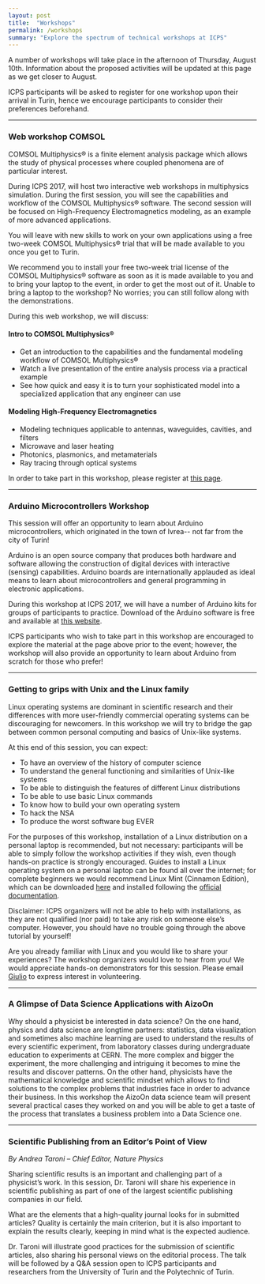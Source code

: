 ```yaml
---
layout: post
title:  "Workshops"
permalink: /workshops
summary: "Explore the spectrum of technical workshops at ICPS"
---
```


A number of workshops will take place in the afternoon of Thursday,
August 10th. Information about the proposed activities will be updated
at this page as we get closer to August.

ICPS participants will be asked to register for one workshop upon
their arrival in Turin, hence we encourage participants to consider
their preferences beforehand.

---

### Web workshop COMSOL

COMSOL Multiphysics® is a finite element analysis package which allows
the study of physical processes where coupled phenomena are of
particular interest.

During ICPS 2017, will host two interactive web
workshops in multiphysics simulation. During the first session, you
will see the capabilities and workflow of the COMSOL Multiphysics®
software. The second session will be focused on High-Frequency
Electromagnetics modeling, as an example of more advanced
applications.

You will leave with new skills to work on your own applications using
a free two-week COMSOL Multiphysics® trial that will be made available
to you once you get to Turin.

We recommend you to install your free two-week trial license of the
COMSOL Multiphysics® software as soon as it is made available to you
and to bring your laptop to the event, in order to get the most out of
it. Unable to bring a laptop to the workshop? No worries; you can
still follow along with the demonstrations.

During this web workshop, we will discuss:

#### Intro to COMSOL Multiphysics®
<ul class="bigul">
    <li>Get an introduction to the capabilities and the fundamental modeling workflow of COMSOL Multiphysics®</li>
    <li>Watch a live presentation of the entire analysis process via a practical example</li>
    <li>See how quick and easy it is to turn your sophisticated model
	into a specialized application that any engineer can use</li>
</ul>

#### Modeling High-Frequency Electromagnetics
<ul class="bigul">
    <li>Modeling techniques applicable to antennas, waveguides, cavities, and filters</li>
    <li>Microwave and laser heating</li>
    <li>Photonics, plasmonics, and metamaterials</li>
    <li>Ray tracing through optical systems</li>
</ul>

In order to take part in this workshop, please register at <a
href="https://www.comsol.it/events/web-meeting/Web-workshop-COMSOL-International-Conference-of-Physics-Students-2017-31081">this page</a>.

---

### Arduino Microcontrollers Workshop

This session will offer an opportunity to learn about Arduino
microcontrollers, which originated in the town of Ivrea-- not far from
the city of Turin!

Arduino is an open source company that produces both hardware and
software allowing the construction of digital devices with interactive
(sensing) capabilities. Arduino boards are internationally applauded
as ideal means to learn about microcontrollers and general programming
in electronic applications.

During this workshop at ICPS 2017, we will have a number of Arduino
kits for groups of participants to practice.  Download of the Arduino
software is free and available at <a
href="https://www.arduino.cc/en/Guide/HomePage">this website</a>.


ICPS participants who wish to take part in this workshop are
encouraged to explore the material at the page above prior to the
event; however, the workshop will also provide an opportunity to learn
about Arduino from scratch for those who prefer!

---

### Getting to grips with Unix and the Linux family

Linux operating systems are dominant in scientific research and their differences with more user-friendly commercial operating systems can be discouraging for newcomers. In this workshop we will try to bridge the gap between common personal computing and basics of Unix-like systems. 

At this end of this session, you can expect:
<ul class="bigul">
<li>To have an overview of the history of computer science </li>
<li>To understand the general functioning and similarities of Unix-like systems</li>
<li>To be able to distinguish the features of different Linux distributions</li>
<li>To be able to use basic Linux commands</li>
<li>To know how to build your own operating system</li>
<li>To hack the NSA</li>
<li>To produce the worst software bug EVER</li>
</ul>

For the purposes of this workshop, installation of a Linux
distribution on a personal laptop is recommended, but not necessary:
participants will be able to simply follow the workshop activities if
they wish, even though hands-on practice is strongly
encouraged. Guides to install a Linux operating system on a personal
laptop can be found all over the internet; for complete beginners we
would recommend Linux Mint (Cinnamon Edition), which can be downloaded
<a href="https://linuxmint.com/download.php">here</a> and installed
following the <a
href="https://linuxmint.com/documentation.php">official
documentation</a>.

Disclaimer: ICPS organizers will not be able to help with
installations, as they are not qualified (nor paid) to take any risk
on someone else’s computer. However, you should have no trouble going
through the above tutorial by yourself!

Are you already familiar with Linux and you would like to share your
experiences? The workshop organizers would love to hear from you! We
would appreciate hands-on demonstrators for this session. Please email
<a
href="mailto:giulio.pasqualetti@ai-sf.it">Giulio</a>
to express interest in volunteering.

---

### A Glimpse of Data Science Applications with AizoOn

Why should a physicist be interested in data science? On the one hand,
physics and data science are longtime partners: statistics, data
visualization and sometimes also machine learning are used to
understand the results of every scientific experiment, from laboratory
classes during undergraduate education to experiments at CERN. The
more complex and bigger the experiment, the more challenging and
intriguing it becomes to mine the results and discover patterns.  On
the other hand, physicists have the mathematical knowledge and
scientific mindset which allows to find solutions to the complex
problems that industries face in order to advance their business. In
this workshop the AizoOn data science team will present several
practical cases they worked on and you will be able to get a taste of
the process that translates a business problem into a Data Science
one.

---

### Scientific Publishing from an Editor’s Point of View

*By Andrea Taroni – Chief Editor, Nature Physics*

Sharing scientific results is an important and challenging part of a
physicist’s work. In this session, Dr. Taroni will share his
experience in scientific publishing as part of one of the largest
scientific publishing companies in our field.

What are the elements that a high-quality journal looks for in
submitted articles? Quality is certainly the main criterion, but it is
also important to explain the results clearly, keeping in mind what is
the expected audience.

Dr. Taroni will illustrate good practices for the submission of
scientific articles, also sharing his personal views on the editorial
process. The talk will be followed by a Q&A session open to ICPS
participants and researchers from the University of Turin and the
Polytechnic of Turin.

